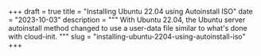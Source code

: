 +++
draft = true
title = "Installing Ubuntu 22.04 using Autoinstall ISO"
date = "2023-10-03"
description = """
With Ubuntu 22.04, the Ubuntu server autoinstall method changed to use a
user-data file similar to what's done with cloud-init.
"""
slug = "installing-ubuntu-2204-using-autoinstall-iso"
+++

